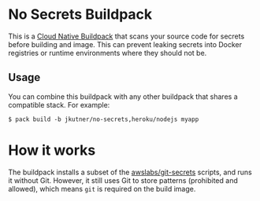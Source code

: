 # No Secrets Buildpack

This is a [Cloud Native Buildpack](https://buildpack.io) that scans your source code for secrets before building and image. This can prevent leaking secrets into Docker registries or runtime environments where they should not be.

## Usage

You can combine this buildpack with any other buildpack that shares a compatible stack. For example:

```
$ pack build -b jkutner/no-secrets,heroku/nodejs myapp
```

# How it works

The buildpack installs a subset of the [awslabs/git-secrets](https://github.com/awslabs/git-secrets) scripts, and runs it without Git. However, it still uses Git to store patterns (prohibited and allowed), which means `git` is required on the build image.
